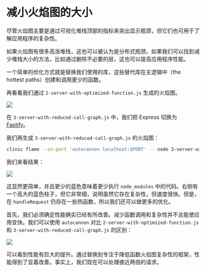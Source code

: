 # 减小火焰图的大小

尽管火焰图主要是通过可视化堆栈顶部的指标来突出显示瓶颈，但它们也可用于了解应用程序的复杂性。

如果火焰图有很多高涨堆栈，这也可以被认为是分布式瓶颈。如果我们可以找到减少堆栈大小的方法，比如通过删除不必要的层，这也可以提高应用程序性能。

一个简单的优化方式就是替换我们使用的库，这些替代库在主逻辑中（the hottest paths）创建和调用更少的函数。

再看看我们通过 `2-server-with-optimized-function.js` 生成的火焰图。

![](https://clinicjs.org/static/de4a5813f3c6b55a8713462e117d7a7c/65be2/06-A.png)

在 `3-server-with-reduced-call-graph.js` 中，我们把 Express 切换为 [Fastify](https://www.fastify.io/)。

我们再生成 `3-server-with-reduced-call-graph.js` 的火焰图：

```bash
clinic flame --on-port 'autocannon localhost:$PORT' -- node 3-server-with-reduced-call-graph.js
```

我们来看结果：

![](https://clinicjs.org/static/d81062495d5e738b07588125894b8263/65be2/07-A.png)

这显然更简单，并且更少的蓝色意味着更少执行 `node_modules` 中的代码。右侧有一个高大的蓝色柱子，但它非常细，说明虽然它存在复杂性，但速度很快。但是，在 `handleRequest` 仍存在一些热函数，所以我们还可以做更多的优化。

首先，我们必须确定性能确实已经有所改善。减少函数调用和复杂性并不总能使应用变快。我们可以使用 `autocannon` 对比 `2-server-with-optimized-function.js` 和 `3-server-with-reduced-call-graph.js` 的区别：

![](https://clinicjs.org/static/ebc8088576d457c97993adb80c628050/6b9e0/07-B.png)

可以看到性能有巨大的提升。通过替换到专注于降低函数火焰图复杂性的框架，性能得到了显着改善。事实上，我们现在可以处理接近两倍的请求。